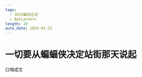 ```yaml
---
tags:
  - 2025蝙绿企划
  - BatLantern
length: 19
auto_date: 2025-01-23
---
```


# 一切要从蝙蝠侠决定站街那天说起

口嗨成文
